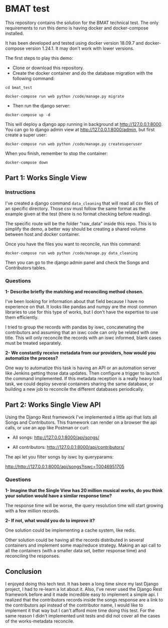 # BMAT test

This repository contains the solution for the BMAT technical test. The only requirements to run this demo is having
docker and docker-compose installed.

It has been developed and tested using docker version 18.09.7 and docker-compose version 1.24.1. It may don't work with
lower versions.

The first steps to play this demo:
- Clone or download this repository.
- Create the docker container and do the database migration with the following command:

`cd bmat_test`

`docker-compose run web python /code/manage.py migrate`

- Then run the django server:

`docker-compose up -d`

This will deploy a django app running in background at <http://127.0.0.1:8000>. You can go to django admin view at 
<http://127.0.0.1:8000/admin>, but first create a super user:

`docker-compose run web python /code/manage.py createsuperuser`

When you finish, remember to stop the container:

`docker-compose down`

## Part 1: Works Single View

### Instructions 

I've created a django command `data_cleaning` that will read all csv files of an specific directory. Those csv must 
follow the same format as the example given at the test (there is no format checking before reading).

The specific route will be the folder "raw_data" inside this repo. This is to simplify the demo, a better way should be
creating a shared volume between host and docker container. 

Once you have the files you want to reconcile, run this command:

`docker-compose run web python /code/manage.py data_cleaning`

Then you can go to the django admin panel and check the Songs and Contributors tables.

### Questions
**1- Describe briefly the matching and reconciling method chosen.** 

I've been looking for information about that field because I have no experience on that. It looks like pandas and 
numpy are the most common libraries to use for this type of works, but I don't have the expertise to use them 
efficiently.

I tried to group the records with pandas by iswc, concatenating the contributors and assuming that an iswc code can only
be related with one title. This will only reconcile the records with an iswc informed, blank cases must be treated 
separately.
 
**2- We constantly receive metadata from our providers, how would
you automatize the process?**

One way to automatize this task is having an API or an automation server like Jenkins getting those data updates. Then
configure a trigger to launch the command implemented. If this metadata reception is a really heavy load task, we could 
deploy several containers sharing the same database, or building a new job to reconcile
the different databases periodically.

## Part 2: Works Single View API

Using the Django Rest framework I've implemented a little api that lists all Songs and Contributors. This framework can 
render on a browser the api calls, or use an app like Postman or curl:

- All songs: <http://127.0.0.1:8000/api/songs/>

- All contributors: <http://127.0.0.1:8000/api/contributors/>

The api let you filter songs by iswc by queryparams:

<http://http://127.0.0.1:8000/api/songs?iswc=T0046951705>

### Questions

**1- Imagine that the Single View has 20 million musical works, do
you think your solution would have a similar response time?**

The response time will be worse, the query resolution time will start growing with a few million records. 

**2- If not, what would you do to improve it?**

One solution could be implementing a cache system, like redis.

Other solution could be having all the records distributed in several containers and implement some map/reduce strategy.
Making an api call to all the containers (with a smaller data set, better response time) and reconciling the responses.

## Conclusion

I enjoyed doing this tech test. It has been a long time since my last Django project, I had to re-learn a lot about it. 
Also, I've never used the Django Rest framework before and it made incredible easy to implement a simple api. I realized 
that the contributors records inside the songs response are a link to the contributors api instead of the contributor 
name, I would like to implement it that way but I can't afford more time doing this test. For the same reason I didn't 
implemented unit tests and did not cover all the cases of the works-metadata reconcile.
